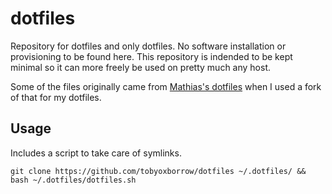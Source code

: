 # dotfiles

Repository for dotfiles and only dotfiles. No software installation or
provisioning to be found here. This repository is indended to be kept minimal
so it can more freely be used on pretty much any host.

Some of the files originally came from [Mathias's
dotfiles](https://github.com/mathiasbynens/dotfiles) when I used a fork of that
for my dotfiles.

## Usage

Includes a script to take care of symlinks.

```
git clone https://github.com/tobyoxborrow/dotfiles ~/.dotfiles/ && bash ~/.dotfiles/dotfiles.sh
```

